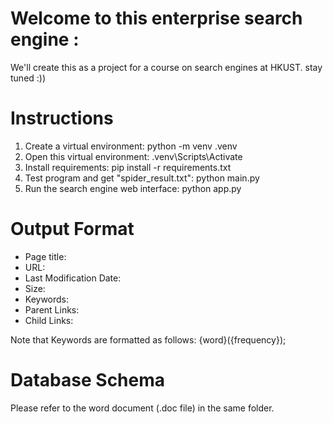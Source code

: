 # Welcome to this enterprise search engine :

We'll create this as a project for a course on search engines at HKUST. 
stay tuned :))

# Instructions
1. Create a virtual environment: python -m venv .venv
2. Open this virtual environment: .venv\Scripts\Activate
3. Install requirements: pip install -r requirements.txt
4. Test program and get "spider_result.txt": python main.py
5. Run the search engine web interface: python app.py

# Output Format
- Page title:
- URL:
- Last Modification Date:
- Size:
- Keywords:
- Parent Links:
- Child Links:

Note that Keywords are formatted as follows: {word}({frequency});

# Database Schema
Please refer to the word document (.doc file) in the same folder.

